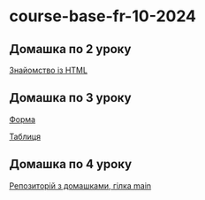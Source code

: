 # course-base-fr-10-2024
## Домашка по 2 уроку
[Знайомство із HTML](https://github.com/ivangithubed/course-base-fr-10-2024/tree/lesson-01-02/l1-2)
## Домашка по 3 уроку
[Форма]()

[Таблиця]()
## Домашка по 4 уроку
[Репозиторій з домашками, гілка main](https://github.com/ivangithubed/course-base-fr-10-2024/tree/main)
